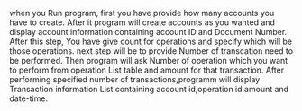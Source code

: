 when you Run program, first you have provide how many accounts you have to create. After it program will create accounts as you wanted and display account information containing account ID and Document Number.
After this step, You have give count for operations and specify which will be those operations.
next step will be to provide Number of transcation need to be performed.
Then program will ask Number of operation which you want to perform from operation List table and amount for that transaction.
After performing specified number of transactions,programm will display Transaction information List containing account id,operation id,amount and date-time.
